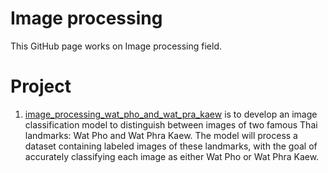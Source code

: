 # Image processing

This GitHub page works on Image processing field.

# Project
1. [image_processing_wat_pho_and_wat_pra_kaew]() is to develop an image classification model to distinguish between images of two famous Thai landmarks: Wat Pho and Wat Phra Kaew. The model will process a dataset containing labeled images of these landmarks, with the goal of accurately classifying each image as either Wat Pho or Wat Phra Kaew.